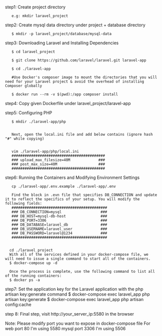 step1: Create project directory

       e.g: mkdir laravel_project

step2: Create mysql data directory under project + database directory

       $ mkdir -p laravel_project/database/mysql-data

step3: Downloading Laravel and Installing Dependencies

       $ cd laravel_project

       $ git clone https://github.com/laravel/laravel.git laravel-app

       $ cd ./laravel-app

       #Use Docker's composer image to mount the directories that you will need for your Laravel project & avoid the overhead of installing Composer globally

       $ docker run --rm -v $(pwd):/app composer install

step4: Copy given Dockerfile under laravel_project/laravel-app

step5: Configuring PHP

       $ mkdir ./laravel-app/php


       Next, open the local.ini file and add below contains (ignore hash "#" while copying)

       
       vim ./laravel-app/php/local.ini
       ###########################################
       ### upload_max_filesize=40M             ###
       ### post_max_size=40M                   ###
       ###########################################


step6: Running the Containers and Modifying Environment Settings

       cp ./laravel-app/.env.example ./laravel-app/.env

       Find the block in .evn file that specifies DB_CONNECTION and update it to reflect the specifics of your setup. You will modify the following fields:
       ############################################
       ### DB_CONNECTION=mysql                  ###
       ### DB_HOST=mysql-db-host                ###
       ### DB_PORT=3306                         ###
       ### DB_DATABASE=laravel_db               ### 
       ### DB_USERNAME=laravel_user             ###
       ### DB_PASSWORD=laravel@1234             ###
       ############################################


      cd ./laravel_project
      With all of the services defined in your docker-compose file, we will need to issue a single command to start all of the containers.
      $ docker-compose up -d

      Once the process is complete, use the following command to list all of the running containers:
      $ docker ps -a

step7: Set the application key for the Laravel application with the php artisan key:generate command
      $ docker-compose exec laravel_app php artisan key:generate
      $ docker-compose exec laravel_app php artisan config:cache

step 8: Final step, visit http://your_server_ip:5580 in the browser

Note: Please modify port you want to expose in docker-compose file
      For web port 80 I'm using 5580
          mysql port 3306 I'm using 5506 

